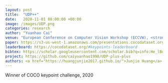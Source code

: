 ```yaml
---
layout: post
title:  "UDP++"
date:   2020-11-01 08:00:00 +00:00
image: /images/UDP.png
categories: research
author: "Yuanhao Cai"
venue: "European Conference on Computer Vision Workshop (ECCVW), <strong>Oral</strong>"
paper: https://s3-us-west-1.amazonaws.com/presentations.cocodataset.org/ECCV20/keypoints/UDP.pdf
leaderboard: https://cocodataset.org/#keypoints-leaderboard
bibtex: https://scholar.googleusercontent.com/scholar.bib?q=info:He_lBdMBpIIJ:scholar.google.com/&output=citation&scisdr=CgXzW2SUEOuigV046Vk:AAGBfm0AAAAAYdk-8VkLXqolxq2tmQX5aUJVcge3aUsw&scisig=AAGBfm0AAAAAYdk-8chc7Ej2HvhteSJ3ElqkHhrPAuar&scisf=4&ct=citation&cd=-1&hl=zh-CN
project: https://github.com/caiyuanhao1998/UDP-plus-plus
authors: <a href="https://huangjunjie2017.github.io/">Junjie Huang</a> *, Zengguang Shan *, <strong>Yuanhao Cai *</strong>, Feng Guo, Yun Ye, Xinze Chen, <a href="http://www.zhengzhu.net/">Zheng Zhu</a>, Guan Huang, <a href="http://ivg.au.tsinghua.edu.cn/Jiwen_Lu/">Jiwen Lu</a>, Dalong Du
---
```

Winner of COCO keypoint challenge, 2020